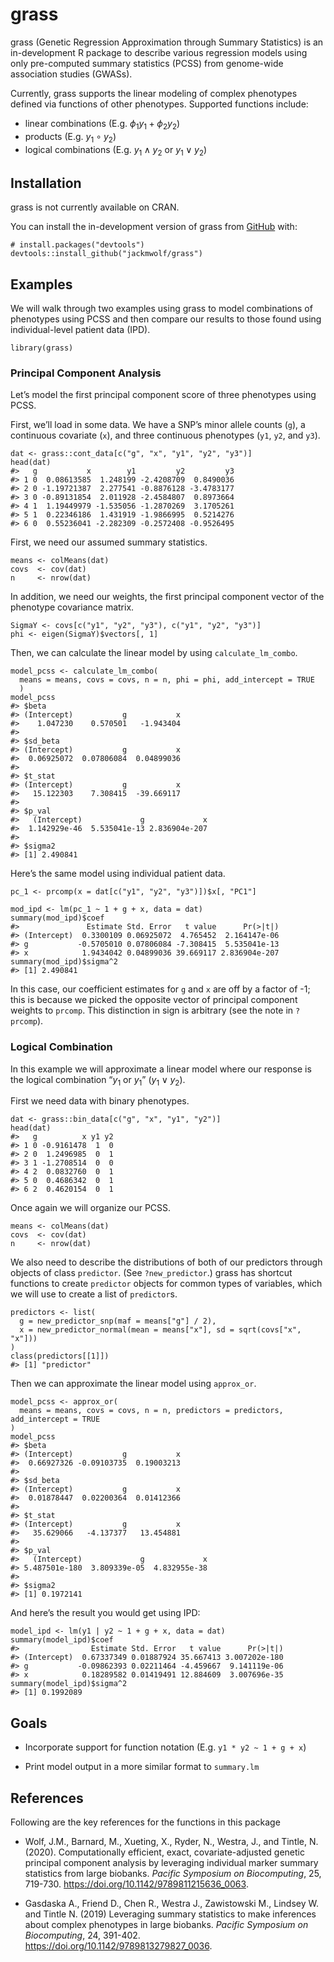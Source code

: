 
<!-- README.md is generated from README.Rmd. Please edit that file -->

grass
=====

<!-- badges: start -->
<!-- badges: end -->

grass (Genetic Regression Approximation through Summary Statistics) is
an in-development R package to describe various regression models using
only pre-computed summary statistics (PCSS) from genome-wide association
studies (GWASs).

Currently, grass supports the linear modeling of complex phenotypes
defined via functions of other phenotypes. Supported functions include:

-   linear combinations (E.g.
    *ϕ*<sub>1</sub>*y*<sub>1</sub> + *ϕ*<sub>2</sub>*y*<sub>2</sub>)
-   products (E.g. *y*<sub>1</sub> ∘ *y*<sub>2</sub>)
-   logical combinations (E.g. *y*<sub>1</sub> ∧ *y*<sub>2</sub> or
    *y*<sub>1</sub> ∨ *y*<sub>2</sub>)

Installation
------------

grass is not currently available on CRAN.

You can install the in-development version of grass from
[GitHub](https://github.com/) with:

    # install.packages("devtools")
    devtools::install_github("jackmwolf/grass")

Examples
--------

We will walk through two examples using grass to model combinations of
phenotypes using PCSS and then compare our results to those found using
individual-level patient data (IPD).

    library(grass)

### Principal Component Analysis

Let’s model the first principal component score of three phenotypes
using PCSS.

First, we’ll load in some data. We have a SNP’s minor allele counts
(`g`), a continuous covariate (`x`), and three continuous phenotypes
(`y1`, `y2`, and `y3`).

    dat <- grass::cont_data[c("g", "x", "y1", "y2", "y3")]
    head(dat)
    #>   g           x        y1         y2         y3
    #> 1 0  0.08613585  1.248199 -2.4208709  0.8490036
    #> 2 0 -1.19721387  2.277541 -0.8876128 -3.4783177
    #> 3 0 -0.89131854  2.011928 -2.4584807  0.8973664
    #> 4 1  1.19449979 -1.535056 -1.2870269  3.1705261
    #> 5 1  0.22346186  1.431919 -1.9866995  0.5214276
    #> 6 0  0.55236041 -2.282309 -0.2572408 -0.9526495

First, we need our assumed summary statistics.

    means <- colMeans(dat)
    covs  <- cov(dat)
    n     <- nrow(dat)

In addition, we need our weights, the first principal component vector
of the phenotype covariance matrix.

    SigmaY <- covs[c("y1", "y2", "y3"), c("y1", "y2", "y3")]
    phi <- eigen(SigmaY)$vectors[, 1]

Then, we can calculate the linear model by using `calculate_lm_combo`.

    model_pcss <- calculate_lm_combo(
      means = means, covs = covs, n = n, phi = phi, add_intercept = TRUE
      )
    model_pcss
    #> $beta
    #> (Intercept)           g           x 
    #>    1.047230    0.570501   -1.943404 
    #> 
    #> $sd_beta
    #> (Intercept)           g           x 
    #>  0.06925072  0.07806084  0.04899036 
    #> 
    #> $t_stat
    #> (Intercept)           g           x 
    #>   15.122303    7.308415  -39.669117 
    #> 
    #> $p_val
    #>   (Intercept)             g             x 
    #>  1.142929e-46  5.535041e-13 2.836904e-207 
    #> 
    #> $sigma2
    #> [1] 2.490841

Here’s the same model using individual patient data.

    pc_1 <- prcomp(x = dat[c("y1", "y2", "y3")])$x[, "PC1"]

    mod_ipd <- lm(pc_1 ~ 1 + g + x, data = dat)
    summary(mod_ipd)$coef
    #>               Estimate Std. Error   t value      Pr(>|t|)
    #> (Intercept)  0.3300109 0.06925072  4.765452  2.164147e-06
    #> g           -0.5705010 0.07806084 -7.308415  5.535041e-13
    #> x            1.9434042 0.04899036 39.669117 2.836904e-207
    summary(mod_ipd)$sigma^2
    #> [1] 2.490841

In this case, our coefficient estimates for `g` and `x` are off by a
factor of -1; this is because we picked the opposite vector of principal
component weights to `prcomp`. This distinction in sign is arbitrary
(see the note in `?prcomp`).

### Logical Combination

In this example we will approximate a linear model where our response is
the logical combination “*y*<sub>1</sub> or *y*<sub>1</sub>”
(*y*<sub>1</sub> ∨ *y*<sub>2</sub>).

First we need data with binary phenotypes.

    dat <- grass::bin_data[c("g", "x", "y1", "y2")]
    head(dat)
    #>   g          x y1 y2
    #> 1 0 -0.9161478  1  0
    #> 2 0  1.2496985  0  1
    #> 3 1 -1.2708514  0  0
    #> 4 2  0.0832760  0  1
    #> 5 0  0.4686342  0  1
    #> 6 2  0.4620154  0  1

Once again we will organize our PCSS.

    means <- colMeans(dat)
    covs  <- cov(dat)
    n     <- nrow(dat)

We also need to describe the distributions of both of our predictors
through objects of class `predictor`. (See `?new_predictor`.) grass has
shortcut functions to create `predictor` objects for common types of
variables, which we will use to create a list of `predictor`s.

    predictors <- list(
      g = new_predictor_snp(maf = means["g"] / 2),
      x = new_predictor_normal(mean = means["x"], sd = sqrt(covs["x", "x"]))
    )
    class(predictors[[1]])
    #> [1] "predictor"

Then we can approximate the linear model using `approx_or`.

    model_pcss <- approx_or(
      means = means, covs = covs, n = n, predictors = predictors, add_intercept = TRUE
    )
    model_pcss
    #> $beta
    #> (Intercept)           g           x 
    #>  0.66927326 -0.09103735  0.19003213 
    #> 
    #> $sd_beta
    #> (Intercept)           g           x 
    #>  0.01878447  0.02200364  0.01412366 
    #> 
    #> $t_stat
    #> (Intercept)           g           x 
    #>   35.629066   -4.137377   13.454881 
    #> 
    #> $p_val
    #>   (Intercept)             g             x 
    #> 5.487501e-180  3.809339e-05  4.832955e-38 
    #> 
    #> $sigma2
    #> [1] 0.1972141

And here’s the result you would get using IPD:

    model_ipd <- lm(y1 | y2 ~ 1 + g + x, data = dat)
    summary(model_ipd)$coef
    #>                Estimate Std. Error   t value      Pr(>|t|)
    #> (Intercept)  0.67337349 0.01887924 35.667413 3.007202e-180
    #> g           -0.09862393 0.02211464 -4.459667  9.141119e-06
    #> x            0.18289582 0.01419491 12.884609  3.007696e-35
    summary(model_ipd)$sigma^2
    #> [1] 0.1992089

Goals
-----

-   Incorporate support for function notation (E.g.
    `y1 * y2 ~ 1 + g + x`)

-   Print model output in a more similar format to `summary.lm`

References
----------

Following are the key references for the functions in this package

-   Wolf, J.M., Barnard, M., Xueting, X., Ryder, N., Westra, J., and
    Tintle, N. (2020). Computationally efficient, exact,
    covariate-adjusted genetic principal component analysis by
    leveraging individual marker summary statistics from large biobanks.
    *Pacific Symposium on Biocomputing*, 25, 719-730.
    <https://doi.org/10.1142/9789811215636_0063>.

-   Gasdaska A., Friend D., Chen R., Westra J., Zawistowski M.,
    Lindsey W. and Tintle N. (2019) Leveraging summary statistics to
    make inferences about complex phenotypes in large biobanks. *Pacific
    Symposium on Biocomputing*, 24, 391-402.
    <https://doi.org/10.1142/9789813279827_0036>.

